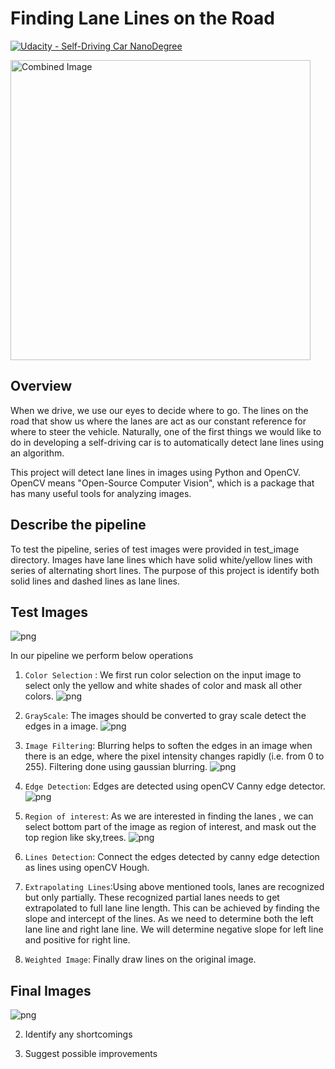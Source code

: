 # **Finding Lane Lines on the Road** 
[![Udacity - Self-Driving Car NanoDegree](https://s3.amazonaws.com/udacity-sdc/github/shield-carnd.svg)](http://www.udacity.com/drive)

<img src="examples/laneLines_thirdPass.jpg" width="480" alt="Combined Image" />

Overview
---

When we drive, we use our eyes to decide where to go.  The lines on the road that show us where the lanes are act as our constant reference for where to steer the vehicle.  Naturally, one of the first things we would like to do in developing a self-driving car is to automatically detect lane lines using an algorithm.

This project  will detect lane lines in images using Python and OpenCV.  OpenCV means "Open-Source Computer Vision", which is a package that has many useful tools for analyzing images.  


Describe the pipeline 
--

To test the pipeline, series of test images were provided in test_image directory. Images have lane lines which have  solid white/yellow lines with series of alternating short lines.  The purpose of this project is identify both solid lines and dashed lines as lane lines.

Test Images
--

![png](Notes_Images/Initial_Images.jpg)


In our pipeline we perform below operations
1. `Color Selection` :
    We first run color selection on the input image to select only the yellow and white shades of color and mask all other colors. 
![png](Notes_Images/Color.jpg)

2. `GrayScale`: 
    The images should be converted to gray scale detect the edges in a image. 
![png](Notes_Images/GreyScale.jpg)

3. `Image Filtering`: 
    Blurring helps to soften the edges in an image when there is an edge, where the pixel intensity changes rapidly (i.e. from 0 to 255). Filtering done using gaussian blurring.
![png](Notes_Images/Blurr.jpg)

4. `Edge Detection`: Edges are detected using openCV Canny edge detector.
![png](Notes_Images/Canny.jpg)

5. `Region of interest`: As we are interested in finding the lanes , we can select bottom part of the image as region of interest, and mask out the top region like sky,trees. 
![png](Notes_Images/ROI.jpg)

6. `Lines Detection`: Connect the edges detected by canny edge detection as lines using openCV Hough.

7. `Extrapolating Lines`:Using above mentioned tools, lanes are recognized but only partially. These recognized partial lanes needs to get extrapolated to full lane line length. This can be achieved by finding the slope and intercept of the lines. As we need to determine both the left lane line and right lane line. We will determine negative slope for left line and positive for right line.

8. `Weighted Image`: Finally draw lines on the original image.

Final Images
--

![png](Notes_Images/Final.jpg)






2. Identify any shortcomings

3. Suggest possible improvements




